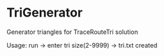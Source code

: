 # TriGenerator
Generator triangles for TraceRouteTri solution

Usage: run -> enter tri size(2-9999) -> tri.txt created
